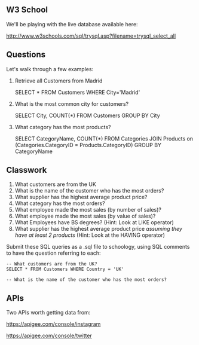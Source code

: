 ## W3 School

We'll be playing with the live database available here:

http://www.w3schools.com/sql/trysql.asp?filename=trysql_select_all

## Questions

Let's walk through a few examples:

1) Retrieve all Customers from Madrid

    SELECT * FROM Customers WHERE City='Madrid'

2) What is the most common city for customers?

    SELECT City, COUNT(*) FROM Customers GROUP BY City

3) What category has the most products?

    SELECT CategoryName, COUNT(*) FROM Categories
    JOIN Products on (Categories.CategoryID = Products.CategoryID)
    GROUP BY CategoryName

## Classwork

1. What customers are from the UK
2. What is the name of the customer who has the most orders?
3. What supplier has the highest average product price?
4. What category has the most orders?
5. What employee made the most sales (by number of sales)?
6. What employee made the most sales (by value of sales)?
7. What Employees have BS degrees? (Hint: Look at LIKE operator)
8. What supplier has the highest average product price *assuming they have at least 2 products* (Hint: Look at the HAVING operator)

Submit these SQL queries as a .sql file to schoology, using SQL comments to have the question referring to each:

    -- What customers are from the UK?
    SELECT * FROM Customers WHERE Country = 'UK'

    -- What is the name of the customer who has the most orders?

## APIs

Two APIs worth getting data from:

https://apigee.com/console/instagram

https://apigee.com/console/twitter